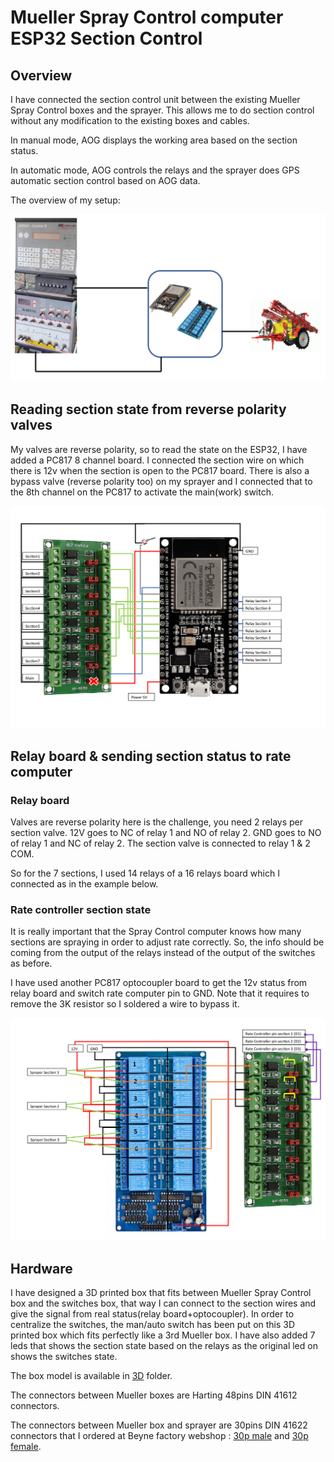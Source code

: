 # Mueller Spray Control computer ESP32 Section Control
## Overview
I have connected the section control unit between the existing Mueller Spray Control boxes and the sprayer. This allows me to do section control without any modification to the existing boxes and cables.

In manual mode, AOG displays the working area based on the section status.

In automatic mode, AOG controls the relays and the sprayer does GPS automatic section control based on AOG data.

The overview of my setup:

![overview](/Mueller_Spray_control-integration/Images/global.png)

## Reading section state from reverse polarity valves
My valves are reverse polarity, so to read the state on the ESP32, I have added a PC817 8 channel board. I connected the section wire on which there is 12v when the section is open to the PC817 board.
There is also a bypass valve (reverse polarity too) on my sprayer and I connected that to the 8th channel on the PC817 to activate the main(work) switch.

![overview](/Mueller_Spray_control-integration/Images/esp32.png)

## Relay board & sending section status to rate computer
### Relay board
Valves are reverse polarity here is the challenge, you need 2 relays per section valve. 12V goes to NC of relay 1 and NO of relay 2. GND goes to NO of relay 1 and NC of relay 2. The section valve is connected to relay 1 & 2 COM.

So for the 7 sections, I used 14 relays of a 16 relays board which I connected as in the example below.

### Rate controller section state
It is really important that the Spray Control computer knows how many sections are spraying in order to adjust rate correctly. So, the info should be coming from the output of the relays instead of the output of the switches as before. 

I have used another PC817 optocoupler board to get the 12v status from relay board and switch rate computer pin to GND. Note that it requires to remove the 3K resistor so I soldered a wire to bypass it.

![overview](/Mueller_Spray_control-integration/Images/relays.png)

## Hardware
I have designed a 3D printed box that fits between Mueller Spray Control box and the switches box, that way I can connect to the section wires and give the signal from real status(relay board+optocoupler). In order to centralize the switches, the man/auto switch has been put on this 3D printed box which fits perfectly like a 3rd Mueller box. I have also added 7 leds that shows the section state based on the relays as the original led on shows the switches state.

The box model is available in [3D](/Mueller_Spray_control-integration/3D) folder.

The connectors between Mueller boxes are Harting 48pins DIN 41612 connectors.

The connectors between Mueller box and sprayer are 30pins DIN 41622 connectors that I ordered at Beyne factory webshop : [30p male](https://erp.beyne.be/fr_BE/shop/product/cnc-30-m-prise-30-poles-m-4485) and [30p female](https://erp.beyne.be/fr_BE/shop/product/cnc-30-v-prise-30-poles-f-4483).